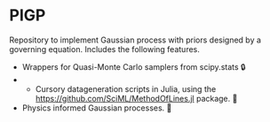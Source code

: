 # PIGP
Repository to implement Gaussian process with priors designed by a governing equation.
Includes the following features.
- Wrappers for Quasi-Monte Carlo samplers from scipy.stats :lock:
- - Cursory datageneration scripts in Julia, using the https://github.com/SciML/MethodOfLines.jl package. :wrench:
- Physics informed Gaussian processes. :wrench:
